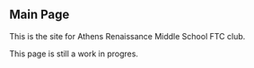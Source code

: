 ## Main Page

This is the site for Athens Renaissance Middle School FTC club.

This page is still a work in progres.
